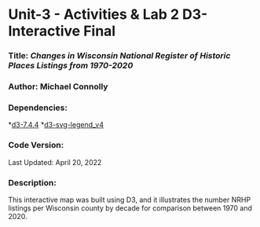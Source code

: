 # Unit-3 - Activities & Lab 2 D3-Interactive Final 

### **Title:** *Changes in Wisconsin National Register of Historic Places Listings from 1970-2020*

### **Author:** Michael Connolly

### **Dependencies:**
*[d3-7.4.4](https://d3js.org/https://d3js.org/d3.v4.js)
*[d3-svg-legend_v4](https://d3-legend.susielu.com/.html)

### **Code Version:**
Last Updated: April 20, 2022

### **Description:**
This interactive map was built using D3, and it illustrates the number NRHP listings per Wisconsin county by decade for comparison between 1970 and 2020.
